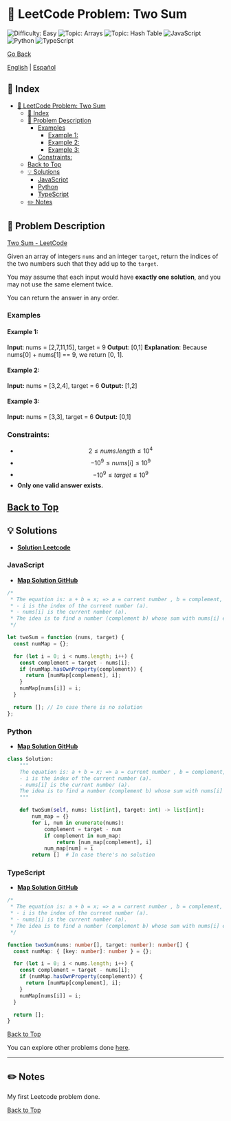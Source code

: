 # 🤔 LeetCode Problem: Two Sum
![Difficulty: Easy](https://img.shields.io/badge/Difficulty-Easy-brightgreen)
![Topic: Arrays](https://img.shields.io/badge/Topic-Arrays-blue)
![Topic: Hash Table](https://img.shields.io/badge/Topic-Hash_Table-blue)
![JavaScript](https://img.shields.io/badge/JavaScript-F7DF1E?logo=javascript&logoColor=black)
![Python](https://img.shields.io/badge/Python-3776AB?logo=python&logoColor=white)
![TypeScript](https://img.shields.io/badge/TypeScript-3178C6?logo=typescript&logoColor=white)

[Go Back](../README.md)

[English](./1.TwoSum.md) | [Español](./1.TwoSum-es.md)

## 📝 Index
- [🤔 LeetCode Problem: Two Sum](#-leetcode-problem-two-sum)
  - [📝 Index](#-index)
  - [📖 Problem Description](#-problem-description)
    - [Examples](#examples)
      - [Example 1:](#example-1)
      - [Example 2:](#example-2)
      - [Example 3:](#example-3)
    - [Constraints:](#constraints)
  - [Back to Top](#back-to-top)
  - [💡 Solutions](#-solutions)
    - [JavaScript](#javascript)
    - [Python](#python)
    - [TypeScript](#typescript)
  - [✏️ Notes](#️-notes)

## 📖 Problem Description

[Two Sum - LeetCode](https://leetcode.com/problems/two-sum/description/)

Given an array of integers `nums` and an integer `target`, return the indices of the two numbers such that they add up to the `target`.

You may assume that each input would have **exactly one **solution****, and you may not use the same element twice.

You can return the answer in any order.

### Examples

#### Example 1:
**Input**: nums = [2,7,11,15], target = 9
**Output**: [0,1]
**Explanation**: Because nums[0] + nums[1] == 9, we return [0, 1].


#### Example 2:
**Input:**
nums = [3,2,4], target = 6
**Output:**
[1,2]


#### Example 3:
**Input:**
nums = [3,3], target = 6
**Output:**
[0,1]


### Constraints:

- $$2 \leq nums.length \leq 10^4$$
- $$-10^9 \leq nums[i] \leq 10^9$$
- $$-10^9 \leq target \leq 10^9$$
- **Only one valid answer exists.**

[Back to Top](#index)
---

## 💡 Solutions

- **[Solution Leetcode](https://leetcode.com/problems/two-sum/solutions/6278845/map-solution/)**


### JavaScript
- **[Map Solution GitHub](../solutions/JavaScript/1.TwoSum/TwoSum.js)**
```javascript
/*
 * The equation is: a + b = x; => a = current number , b = complement, x = target.
 * - i is the index of the current number (a).
 * - nums[i] is the current number (a).
 * The idea is to find a number (complement b) whose sum with nums[i] equals the target.
 */

let twoSum = function (nums, target) {
  const numMap = {};

  for (let i = 0; i < nums.length; i++) {
    const complement = target - nums[i];
    if (numMap.hasOwnProperty(complement)) {
      return [numMap[complement], i];
    }
    numMap[nums[i]] = i;
  }

  return []; // In case there is no solution
};
```

### Python
- **[Map Solution GitHub](../solutions/Python/1.TwoSum/TwoSum.py)**
```python
class Solution:
    """
    The equation is: a + b = x; => a = current number , b = complement, x = target.
    - i is the index of the current number (a).
    - nums[i] is the current number (a).
    The idea is to find a number (complement b) whose sum with nums[i] equals the target.
    """

    def twoSum(self, nums: list[int], target: int) -> list[int]:
        num_map = {}
        for i, num in enumerate(nums):
            complement = target - num
            if complement in num_map:
                return [num_map[complement], i]
            num_map[num] = i
        return []  # In case there's no solution
```

### TypeScript
- **[Map Solution GitHub](../solutions/TypeScript/1.TwoSum/TwoSum.ts)**
```typescript
/*
 * The equation is: a + b = x; => a = current number , b = complement, x = target.
 * - i is the index of the current number (a).
 * - nums[i] is the current number (a).
 * The idea is to find a number (complement b) whose sum with nums[i] equals the target.
 */

function twoSum(nums: number[], target: number): number[] {
  const numMap: { [key: number]: number } = {};

  for (let i = 0; i < nums.length; i++) {
    const complement = target - nums[i];
    if (numMap.hasOwnProperty(complement)) {
      return [numMap[complement], i];
    }
    numMap[nums[i]] = i;
  }

  return [];
}
```
[Back to Top](#index)

You can explore other problems done [here](https://github.com/Daniel-Paez-Rojas/leetcode.git).

---

## ✏️ Notes

My first Leetcode problem done.

[Back to Top](#index)